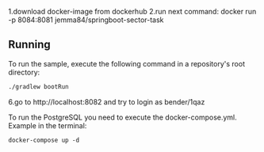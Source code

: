 1.download docker-image from dockerhub
2.run next command: docker run -p 8084:8081 jemma84/springboot-sector-task
## Running

To run the sample, execute the following command in a repository's root directory:

```bash
./gradlew bootRun
```
6.go to http://localhost:8082 and try to login as bender/1qaz

To run the PostgreSQL you need to execute the docker-compose.yml. Example in the terminal:

```shell script
docker-compose up -d